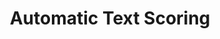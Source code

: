 ---
types: "word"

title: "Automatic Text Scoring"

categories: ['']

tags: ['Automatic', 'Text', 'Scoring']

arabic: 'التقييم الآلي'

arexps: []

enwords: ['Automatic Text Scoring']

enexps: []

arlexicons: 'ق'

enlexicons: 'A'

authors: ['Ruqayya Roshdy']

translators: ['']

citations: 'العربية والذكاء الاصطناعي'

sources: 'مركز الملك عبدالله بن عبدالعزيز الدولي لخدمة اللغة العربية'

word: "true"

slug: ""
---